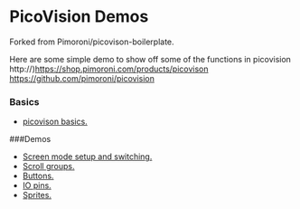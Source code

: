 # PicoVision Demos
Forked from Pimoroni/picovison-boilerplate.

Here are some simple demo to show off some of the functions in picovision 
http://)https://shop.pimoroni.com/products/picovison
https://github.com/pimoroni/picovision


### Basics

- [picovison basics.](docs/core.md)

###Demos

- [Screen mode setup and switching.](docs/screenmodes.md)
- [Scroll groups.](docs/scrollgroups)
- [Buttons.](docs/buttons)
- [IO pins.](io)
- [Sprites.](sprites)

